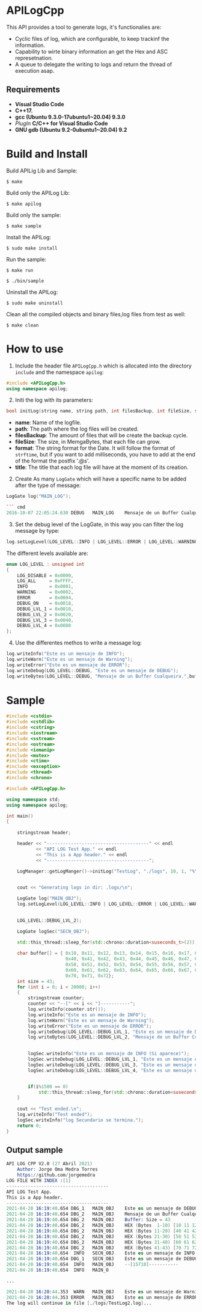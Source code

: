 # APILogCpp


This API provides a tool to generate logs, it's functionalies are:

+ Cyclic files of log, which are configurable, to keep trackinf the information.
+ Capability to wirte binary information an get the Hex and ASC represetnation.
+ A queue to delegate the writing to logs and return the thread of execution asap.

## Requirements

+ **Visual Studio Code**
+ **C++17.**
+ **gcc (Ubuntu 9.3.0-17ubuntu1~20.04) 9.3.0**
+ *PlugIn* **C/C++ for Visual Studio Code**
+ **GNU gdb (Ubuntu 9.2-0ubuntu1~20.04) 9.2**

# Build and Install

Build APILig Lib and Sample:

```shell
$ make
```

Build only the APILog Lib:

```shell
$ make apilog
```

Build only the sample:

```shell
$ make sample
```

Install the APILog:

```shell
$ sudo make install
```

Run the sample: 
```shell
$ make run
```
```shell
$ ./bin/sample
```

Uninstall the APILog:

```shell
$ sudo make uninstall
```

Clean all the compiled objects and binary files,log files from test as well:

```shell
$ make clean
```



# How to use

1. Include the header file `APILogCpp.h` which is allocated into the directory `include` and the namespace `apilog`:

```cpp
#include <APILogCpp.h>
using namespace apilog;
```

2. Initi the log with its parameters:

```cpp
bool initLog(string name, string path, int filesBackup, int fileSize, string format, string title);
```

+ **name**: Name of the logfile.
+ **path**: The path where the log files will be created.
+ **filesBackup**: The amount of files that will be create the backup cycle.
+ **fileSize**: The size, in MemgaBytes, that each file can grow.
+ **format**: The string format for the Date. It will follow the format of `strftime`, but if you want to add milliseconds, you have to add at the end of the format the postfix '.@s'.
+ **title**: The title that each log file will have at the moment of its creation.

2. Create As many `LogGate` which will have a specific name to be added after the type of message:

```cpp
LogGate log("MAIN_LOG");

``` cmd
2016-10-07 22:05:24.630	DEBUG	MAIN_LOG	Mensaje de un Buffer Cualqueira.
```

3. Set the debug level of the LogGate, in this way you can filter the log message by type:

```cpp
log.setLogLevel(LOG_LEVEL::INFO | LOG_LEVEL::ERROR | LOG_LEVEL::WARNING | LOG_LEVEL::DEBUG_ON | LOG_LEVEL::DEBUG_LVL_2);
```

The different levels available are:

```cpp
enum LOG_LEVEL : unsigned int
{
	LOG_DISABLE = 0x0000,
	LOG_ALL 	= 0xFFFF,
	INFO 		= 0x0001,
	WARNING 	= 0x0002,
	ERROR 		= 0x0004,
	DEBUG_ON 	= 0x0018,
	DEBUG_LVL_1 = 0x0010,
	DEBUG_LVL_2 = 0x0020,
	DEBUG_LVL_3 = 0x0040,
	DEBUG_LVL_4 = 0x0080
};
```

4. Use the differentes methos to write a message log:

```cpp
log.writeInfo("Este es un mensaje de INFO");
log.writeWarn("Este es un mensaje de Warning");
log.writeError("Este es un mensaje de ERROR");
log.writeDebug(LOG_LEVEL::DEBUG, "Este es un mensaje de DEBUG");
log.writeBytes(LOG_LEVEL::DEBUG, "Mensaje de un Buffer Cualqueira.",buffer, size);
```


# Sample

```cpp
#include <cstdio>
#include <cstdlib>
#include <cstring>
#include <iostream>
#include <sstream>
#include <ostream>
#include <iomanip>
#include <mutex>
#include <ctime>
#include <exception> 
#include <thread>
#include <chrono>

#include <APILogCpp.h>

using namespace std;
using namespace apilog;

int main()
{
	
	stringstream header;

	header << "--------------------------------------" << endl
		   << "API LOG Test App." << endl
		   << "This is a App header." << endl
		   << "--------------------------------------";
		   
	LogManager::getLogManger()->initLog("TestLog", "./logs", 10, 1, "%Y-%m-%d %H:%M:%S.@s", header.str());


	cout << "Generating logs in dir: .logs/\n";

	LogGate log("MAIN_OBJ");
	log.setLogLevel(LOG_LEVEL::INFO | LOG_LEVEL::ERROR | LOG_LEVEL::WARNING | LOG_LEVEL::DEBUG_ON | LOG_LEVEL::DEBUG_LVL_2);

	
	LOG_LEVEL::DEBUG_LVL_2);

	LogGate logSec("SECN_OBJ");
	
	std::this_thread::sleep_for(std::chrono::duration<suseconds_t>(2));

	char buffer[] = { 0x10, 0x11, 0x12, 0x13, 0x14, 0x15, 0x16, 0x17, 0x18, 0x19 ,
					  0x40, 0x41, 0x42, 0x43, 0x44, 0x45, 0x46, 0x47, 0x48, 0x49, 
					  0x50, 0x51, 0x52, 0x53, 0x54, 0x55, 0x56, 0x57, 0x58, 0x59,
					  0x60, 0x61, 0x62, 0x63, 0x64, 0x65, 0x66, 0x67, 0x68, 0x69, 
					  0x70, 0x71, 0x72};
	int size = 43;
	for (int i = 0; i < 20000; i++)
	{
		stringstream counter;
		counter << "--[" << i << "]-----------";
		log.writeInfo(counter.str());
		log.writeInfo("Este es un mensaje de INFO");
		log.writeWarn("Este es un mensaje de Warning");
		log.writeError("Este es un mensaje de ERROR");
		log.writeDebug(LOG_LEVEL::DEBUG_LVL_1, "Este es un mensaje de DEBUG Lv1");
		log.writeBytes(LOG_LEVEL::DEBUG_LVL_2, "Mensaje de un Buffer Cualqueira.",buffer, size);

		
		logSec.writeInfo("Este es un mensaje de INFO (Si aparece)");
		logSec.writeDebug(LOG_LEVEL::DEBUG_LVL_1, "Este es un mensaje de DEBUG Lv1");
		logSec.writeDebug(LOG_LEVEL::DEBUG_LVL_3, "Este es un mensaje de DEBUG Lv3");
		logSec.writeDebug(LOG_LEVEL::DEBUG_LVL_4, "Este es un mensaje de DEBUG Lv4");


		if(i%1500 == 0)
			std::this_thread::sleep_for(std::chrono::duration<suseconds_t>(1));
	}
	
	cout << "Test ended.\n";
	log.writeInfo("Test ended");
	logSec.writeInfo("log Secundario se termina.");
	return 0;
}
```

## Output sample

```s
API LOG CPP V2.0 (27 Abril 2021)
	Author: Jorge Oma Medra Torres
	https://github.com/jorgemedra
LOG FILE WITH INDEX :[1]
--------------------------------------
API LOG Test App.
This is a App header.
--------------------------------------
2021-04-28 16:19:40.654	DBG_1	MAIN_OBJ	Este es un mensaje de DEBUG Lv1
2021-04-28 16:19:40.654	DBG_2	MAIN_OBJ	Mensaje de un Buffer Cualqueira.
2021-04-28 16:19:40.654	DBG_2	MAIN_OBJ	Buffer: Size = 43
2021-04-28 16:19:40.654	DBG_2	MAIN_OBJ	HEX (Bytes  1-10) [10 11 12 13 14 15 16 17 18 19] (..........)
2021-04-28 16:19:40.654	DBG_2	MAIN_OBJ	HEX (Bytes 11-20) [40 41 42 43 44 45 46 47 48 49] (@ABCDEFGHI)
2021-04-28 16:19:40.654	DBG_2	MAIN_OBJ	HEX (Bytes 21-30) [50 51 52 53 54 55 56 57 58 59] (PQRSTUVWXY)
2021-04-28 16:19:40.654	DBG_2	MAIN_OBJ	HEX (Bytes 31-40) [60 61 62 63 64 65 66 67 68 69] (`abcdefghi)
2021-04-28 16:19:40.654	DBG_2	MAIN_OBJ	HEX (Bytes 41-43) [70 71 72                     ] (pqr       )
2021-04-28 16:19:40.654	 INFO	SECN_OBJ	Este es un mensaje de INFO (Si aparece)
2021-04-28 16:19:40.654	DBG_1	SECN_OBJ	Este es un mensaje de DEBUG Lv1
2021-04-28 16:19:40.654	 INFO	MAIN_OBJ	--[15710]-----------
2021-04-28 16:19:40.654	 INFO	MAIN_O

...

2021-04-28 16:28:44.353	 WARN	MAIN_OBJ	Este es un mensaje de Warning
2021-04-28 16:28:44.353	ERROR	MAIN_OBJ	Este es un mensaje de ERROR
The log will continue in file [./logs/TestLog2.log]...
```
